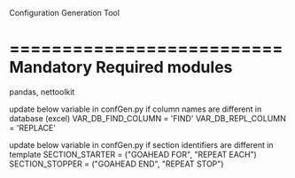 Configuration Generation Tool

==========================
Mandatory Required modules
==========================
pandas, nettoolkit



update below variable in confGen.py if column names are different in database (excel)
VAR_DB_FIND_COLUMN = 'FIND'
VAR_DB_REPL_COLUMN = 'REPLACE'

update below variable in confGen.py if section identifiers are different in template
SECTION_STARTER = ("GOAHEAD FOR", "REPEAT EACH")
SECTION_STOPPER = ("GOAHEAD END", "REPEAT STOP")

